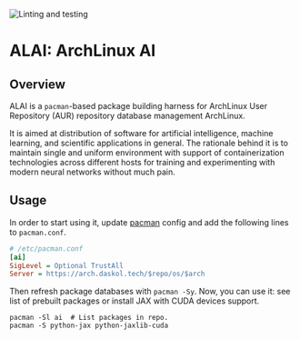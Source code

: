 ![Linting and testing][on-push]

[on-push]: https://github.com/daskol/alai/actions/workflows/on-push.yml/badge.svg

# ALAI: ArchLinux AI

## Overview

ALAI is a `pacman`-based package building harness for ArchLinux User Repository
(AUR) repository database management ArchLinux.

It is aimed at distribution of software for artificial intelligence, machine
learning, and scientific applications in general. The rationale behind it is to
maintain single and uniform environment with support of containerization
technologies across different hosts for training and experimenting with modern
neural networks without much pain.

## Usage

In order to start using it, update [pacman][1] config and add the following
lines to `pacman.conf`.

```ini
# /etc/pacman.conf
[ai]
SigLevel = Optional TrustAll
Server = https://arch.daskol.tech/$repo/os/$arch
```

Then refresh package databases with `pacman -Sy`. Now, you can use it: see list
of prebuilt packages or install JAX with CUDA devices support.

```shell
pacman -Sl ai  # List packages in repo.
pacman -S python-jax python-jaxlib-cuda
```

[1]: https://wiki.archlinux.org/title/pacman
